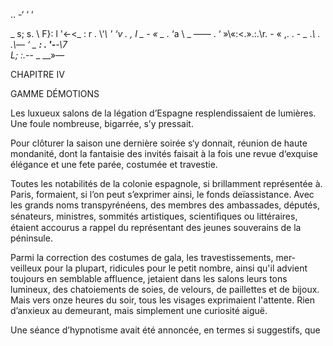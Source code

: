 .. -‘ ‘ ‘

_ s; s. \\ F}: l
'<-<_ : r .
\\‘_\  ' ‘v . , I
_ - « _
._ ‘a \\ \_ —— .
‘  »\«:<.».:\.\r. - « ,. . -
_ ._\ . .\—
‘ _  __: .
'-__-\7\
L; :.-_- _ __»—

CHAPITRE IV

GAMME DÉMOTIONS

Les luxueux salons de la légation d’Espagne resplendissaient de lumières.
Une foule nombreuse, bigarrée, s’y pressait.

Pour clôturer la saison une dernière soirée s‘y donnait, réunion de haute
mondanité, dont la fantaisie des invités faisait à la fois une revue d‘exquise
élégance et une fete parée, costumée et travestie.

Toutes les notabilités de la colonie espagnole, si brillamment représentée
à. Paris, formaient, si l’on peut s’exprimer ainsi, le fonds deïassistance. Avec
les grands noms transpyrénéens, des membres des ambassades, députés,
sénateurs, ministres, sommités artistiques, scientiﬁques ou littéraires, étaient
accourus a rappel du représentant des jeunes souverains de la péninsule.

Parmi la correction des costumes de gala, les travestissements, mer-
veilleux pour la plupart, ridicules pour le petit nombre, ainsi qu'il advient
toujours en semblable affluence, jetaient dans les salons leurs tons lumineux,
des chatoiements de soies, de velours, de paillettes et de bijoux. Mais vers
onze heures du soir, tous les visages exprimaient l'attente. Rien d’anxieux
au demeurant, mais simplement une curiosité aiguë.

Une séance d’hypnotisme avait été annoncée, en termes si suggestifs, que

